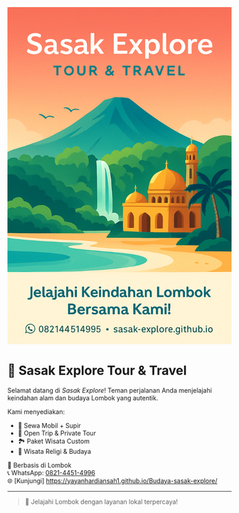 
![Cover](https://github.com/yayanhardiansah1/Budaya-sasak-explore/blob/main/cover%20budaya%20sasak%20explore.png)

# 🌴 Sasak Explore Tour & Travel
Selamat datang di *Sasak Explore*! Teman perjalanan Anda menjelajahi keindahan alam dan budaya Lombok yang autentik.

Kami menyediakan:
- 🚗 Sewa Mobil + Supir
- 🧭 Open Trip & Private Tour
- 🏞️ Paket Wisata Custom
- 🕌 Wisata Religi & Budaya

📍 Berbasis di Lombok  
📞 WhatsApp: [0821-4451-4996](https://wa.me/6282144514996)  
🌐 [Kunjungi] https://yayanhardiansah1.github.io/Budaya-sasak-explore/

---
> 🌟 Jelajahi Lombok dengan layanan lokal terpercaya!
